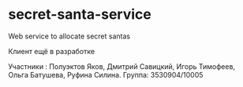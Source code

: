 # secret-santa-service
Web service to allocate secret santas

Клиент ещё в разработке


Участники : Полуэктов Яков, Дмитрий Савицкий, Игорь Тимофеев, Ольга Батушева, Руфина Силина.
Группа: 3530904/10005
